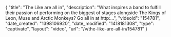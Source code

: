 {
    "title": "The Like are all in",
    "description": "What inspires a band to fulfill their passion of performing on the biggest of stages alongside The Kings of Leon, Muse and Arctic Monkeys? Go all in at http:...",
    "videoid": "154781",
    "date_created": "1398106920",
    "date_modified": "1418181308",
    "type": "captivate",
    "layout": "video",
    "url": "\/v\/the-like-are-all-in\/154781"
}